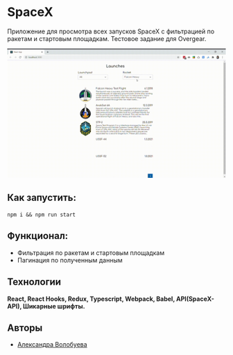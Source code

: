 # SpaceX

Приложение для просмотра всех запусков SpaceX с фильтрацией по ракетам и стартовым площадкам. Тестовое задание для Overgear.

![](preview.gif)

## Как запустить:

``npm i && npm run start``

## Функционал:

- Фильтрация по ракетам и стартовым площадкам
- Пагинация по полученным данным


## Технологии

**React, React Hooks, Redux, Typescript, Webpack, Babel, API(SpaceX-API), Шикарные шрифты.**

## Авторы

- [Александра Волобуева](https://github.com/RabbitWithoutaHat/)

